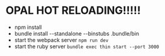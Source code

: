 # OPAL HOT RELOADING!!!!!

- npm install
- bundle install --standalone --binstubs .bundle/bin
- start the webpack server `npm run dev`
- start the ruby server `bundle exec thin start --port 3000`
